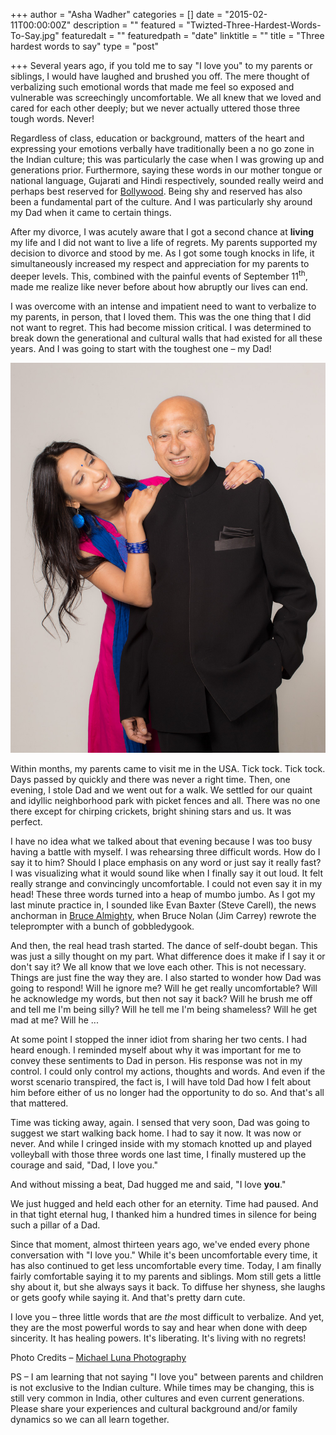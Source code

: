 +++
author = "Asha Wadher"
categories = []
date = "2015-02-11T00:00:00Z"
description = ""
featured = "Twizted-Three-Hardest-Words-To-Say.jpg"
featuredalt = ""
featuredpath = "date"
linktitle = ""
title = "Three hardest words to say"
type = "post"

+++
Several years ago, if you told me to say "I love you" to my parents or siblings, I would have laughed and brushed you off. The mere thought of verbalizing such emotional words that made me feel so exposed and vulnerable   was screechingly uncomfortable. We all knew that we loved and cared for each other deeply; but we never actually uttered those three tough words. Never!

Regardless of class, education or background, matters of the heart and expressing your emotions verbally have traditionally been a no go zone in the Indian culture; this was particularly the case when I was growing up and generations prior. Furthermore, saying these words in our mother tongue or national language, Gujarati and Hindi respectively, sounded really weird and perhaps best reserved for <a href="https://www.youtube.com/watch?v=2R88Gxq1NE8" target="_blank">Bollywood</a>. Being shy and reserved has also been a fundamental part of the culture. And I was particularly shy around my Dad when it came to certain things.

After my divorce, I was acutely aware that I got a second chance at **living** my life and I did not want to live a life of regrets. My parents supported my decision to divorce and stood by me. As I got some tough knocks in life, it simultaneously increased my respect and appreciation for my parents to deeper levels. This, combined with the painful events of September 11<sup>th</sup>, made me realize like never before about how abruptly our lives can end.

I was overcome with an intense and impatient need to want to verbalize to my parents, in person, that I loved them. This was the one thing that I did not want to regret. This had become mission critical. I was determined to break down the generational and cultural walls that had existed for all these years. And I was going to start with the toughest one – my Dad!

![I love you_Asha_Wadher](/img/twiztedmyrtle/blog/MLP_8808.jpg)

Within months, my parents came to visit me in the USA. Tick tock. Tick tock. Days passed by quickly and there was never a right time. Then, one evening, I stole Dad and we went out for a walk. We settled for our quaint and idyllic neighborhood park with picket fences and all. There was no one there except for chirping crickets, bright shining stars and us. It was perfect.

I have no idea what we talked about that evening because I was too busy having a battle with myself. I was rehearsing three difficult words. How do I say it to him? Should I place emphasis on any word or just say it really fast? I was visualizing what it would sound like when I finally say it out loud. It felt really strange and convincingly uncomfortable. I could not even say it in my head! These three words turned into a heap of mumbo jumbo. As I got my last minute practice in, I sounded like Evan Baxter (Steve Carell), the news anchorman in <a href="https://www.youtube.com/watch?v=iplfWUtKMzI" target="_blank">Bruce Almighty</a>, when Bruce Nolan (Jim Carrey) rewrote the teleprompter with a bunch of gobbledygook.

And then, the real head trash started. The dance of self-doubt began. This was just a silly thought on my part. What difference does it make if I say it or don't say it? We all know that we love each other. This is not necessary. Things are just fine the way they are. I also started to wonder how Dad was going to respond! Will he ignore me? Will he get really uncomfortable? Will he acknowledge my words, but then not say it back? Will he brush me off and tell me I'm being silly? Will he tell me I'm being shameless? Will he get mad at me? Will he ...


At some point I stopped the inner idiot from sharing her two cents. I had heard enough. I reminded myself about why it was important for me to convey these sentiments to Dad in person. His response was not in my control. I could only control my actions, thoughts and words. And even if the worst scenario transpired, the fact is, I will have told Dad how I felt about him before either of us no longer had the opportunity to do so. And that's all that mattered.

Time was ticking away, again. I sensed that very soon, Dad was going to suggest we start walking back home. I had to say it now. It was now or never. And while I cringed inside with my stomach knotted up and played volleyball with those three words one last time, I finally mustered up the courage and said, "Dad, I love you."

And without missing a beat, Dad hugged me and said, "I love **you**."

We just hugged and held each other for an eternity. Time had paused. And in that tight eternal hug, I thanked him a hundred times in silence for being such a pillar of a Dad.

Since that moment, almost thirteen years ago, we've ended every phone conversation with "I love you." While it's been uncomfortable every time, it has also continued to get less uncomfortable every time. Today, I am finally fairly comfortable saying it to my parents and siblings. Mom still gets a little shy about it, but she always says it back. To diffuse her shyness, she laughs or gets goofy while saying it. And that's pretty darn cute.

I love you – three little words that are *the* most difficult to verbalize. And yet, they are the most powerful words to say and hear when done with deep sincerity. It has healing powers. It's liberating. It's living with no regrets!



Photo Credits – <a href="http://mlpscottsdale.com/" target="_blank">Michael Luna Photography</a>

PS – I am learning that not saying "I love you" between parents and children is not exclusive to the Indian culture. While times may be changing, this is still very common in India, other cultures and even current generations. Please share your experiences and cultural background and/or family dynamics so we can all learn together.
